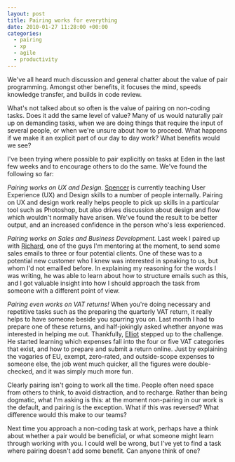 ```yaml
---
layout: post
title: Pairing works for everything
date: 2010-01-27 11:28:00 +00:00
categories:
  - pairing
  - xp
  - agile
  - productivity
---
```

We've all heard much discussion and general chatter about the value of pair programming. Amongst other benefits, it focuses the mind, speeds knowledge transfer, and builds in code review.

What's not talked about so often is the value of pairing on non-coding tasks. Does it add the same level of value? Many of us would naturally pair up on demanding tasks, when we are doing things that require the input of several people, or when we're unsure about how to proceed. What happens if we make it an explicit part of our day to day work? What benefits would we see?

I've been trying where possible to pair explicitly on tasks at Eden in the last few weeks and to encourage others to do the same. We've found the following so far:

*Pairing works on UX and Design.* [Spencer](http://twitter.com/spencerturner) is currently teaching User Experience (UX) and Design skills to a number of people internally. Pairing on UX and design work really helps people to pick up skills in a particular tool such as Photoshop, but also drives discussion about design and flow which wouldn't normally have arisen. We've found the result to be better output, and an increased confidence in the person who's less experienced.

*Pairing works on Sales and Business Development.* Last week I paired up with [Richard](http://twitter.com/disciplex), one of the guys I'm mentoring at the moment, to send some sales emails to three or four potential clients. One of these was to a potential new customer who I knew was interested in speaking to us, but whom I'd not emailled before. In explaining my reasoning for the words I was writing, he was able to learn about how to structure emails such as this, and I got valuable insight into how I should approach the task from someone with a different point of view.

*Pairing even works on VAT returns!* When you're doing necessary and repetitive tasks such as the preparing the quarterly VAT return, it really helps to have someone beside you spurring you on. Last month I had to prepare one of these returns, and half-jokingly asked whether anyone was interested in helping me out. Thankfully, [Elliot](http://twitter.com/elliotcm) stepped up to the challenge. He started learning which expenses fall into the four or five VAT categories that exist, and how to prepare and submit a return online. Just by explaining the vagaries of EU, exempt, zero-rated, and outside-scope expenses to someone else, the job went much quicker, all the figures were double-checked, and it was simply much more fun.

Clearly pairing isn't going to work all the time. People often need space from others to think, to avoid distraction, and to recharge. Rather than being dogmatic, what I'm asking is this: at the moment non-pairing in our work is the default, and pairing is the exception. What if this was reversed? What difference would this make to our teams?

Next time you approach a non-coding task at work, perhaps have a think about whether a pair would be beneficial, or what someone might learn through working with you. I could well be wrong, but I've yet to find a task where pairing doesn't add some benefit. Can anyone think of one?

